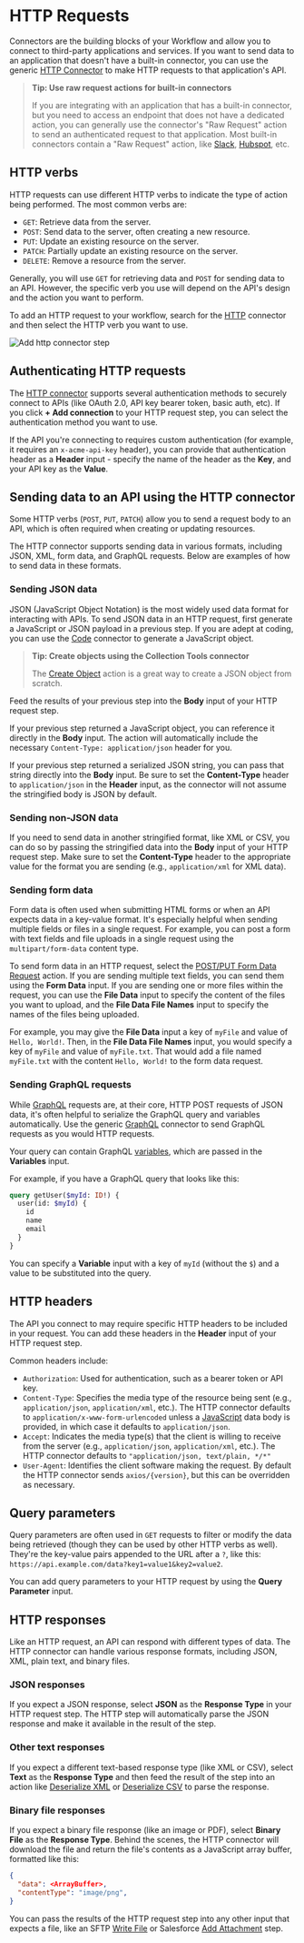 # HTTP Requests

Connectors are the building blocks of your Workflow and allow you to connect to third-party applications and services.
If you want to send data to an application that doesn't have a built-in connector, you can use the generic [HTTP Connector](./connectors/http.md) to make HTTP requests to that application's API.

> **Tip: Use raw request actions for built-in connectors**
>
> If you are integrating with an application that has a built-in connector, but you need to access an endpoint that does not have a dedicated action, you can generally use the connector's "Raw Request" action to send an authenticated request to that application.
> Most built-in connectors contain a "Raw Request" action, like [Slack](./connectors/slack.md#raw-request), [Hubspot](./connectors/hubspot.md#raw-request), etc.

## HTTP verbs

HTTP requests can use different HTTP verbs to indicate the type of action being performed. The most common verbs are:

- `GET`: Retrieve data from the server.
- `POST`: Send data to the server, often creating a new resource.
- `PUT`: Update an existing resource on the server.
- `PATCH`: Partially update an existing resource on the server.
- `DELETE`: Remove a resource from the server.

Generally, you will use `GET` for retrieving data and `POST` for sending data to an API. However, the specific verb you use will depend on the API's design and the action you want to perform.

To add an HTTP request to your workflow, search for the [HTTP](./connectors/http.md) connector and then select the HTTP verb you want to use.

![Add http connector step](./assets/http-requests/add-http-step.png)

## Authenticating HTTP requests

The [HTTP connector](./connectors/http.md#connections) supports several authentication methods to securely connect to APIs (like OAuth 2.0, API key bearer token, basic auth, etc).
If you click **+ Add connection** to your HTTP request step, you can select the authentication method you want to use.

If the API you're connecting to requires custom authentication (for example, it requires an `x-acme-api-key` header), you can provide that authentication header as a **Header** input - specify the name of the header as the **Key**, and your API key as the **Value**.

## Sending data to an API using the HTTP connector

Some HTTP verbs (`POST`, `PUT`, `PATCH`) allow you to send a request body to an API, which is often required when creating or updating resources.

The HTTP connector supports sending data in various formats, including JSON, XML, form data, and GraphQL requests.
Below are examples of how to send data in these formats.

### Sending JSON data

JSON (JavaScript Object Notation) is the most widely used data format for interacting with APIs.
To send JSON data in an HTTP request, first generate a JavaScript or JSON payload in a previous step.
If you are adept at coding, you can use the [Code](./custom-code.md) connector to generate a JavaScript object.

> **Tip: Create objects using the Collection Tools connector**
>
> The [Create Object](./connectors/collection-tools.md#create-object) action is a great way to create a JSON object from scratch.

Feed the results of your previous step into the **Body** input of your HTTP request step.

If your previous step returned a JavaScript object, you can reference it directly in the **Body** input.
The action will automatically include the necessary `Content-Type: application/json` header for you.

If your previous step returned a serialized JSON string, you can pass that string directly into the **Body** input.
Be sure to set the **Content-Type** header to `application/json` in the **Header** input, as the connector will not assume the stringified body is JSON by default.

### Sending non-JSON data

If you need to send data in another stringified format, like XML or CSV, you can do so by passing the stringified data into the **Body** input of your HTTP request step.
Make sure to set the **Content-Type** header to the appropriate value for the format you are sending (e.g., `application/xml` for XML data).

### Sending form data

Form data is often used when submitting HTML forms or when an API expects data in a key-value format.
It's especially helpful when sending multiple fields or files in a single request.
For example, you can post a form with text fields and file uploads in a single request using the `multipart/form-data` content type.

To send form data in an HTTP request, select the [POST/PUT Form Data Request](./connectors/http.md#postput-form-data-request) action.
If you are sending multiple text fields, you can send them using the **Form Data** input.
If you are sending one or more files within the request, you can use the **File Data** input to specify the content of the files you want to upload, and the **File Data File Names** input to specify the names of the files being uploaded.

For example, you may give the **File Data** input a key of `myFile` and value of `Hello, World!`.
Then, in the **File Data File Names** input, you would specify a key of `myFile` and value of `myFile.txt`.
That would add a file named `myFile.txt` with the content `Hello, World!` to the form data request.

### Sending GraphQL requests

While [GraphQL](https://graphql.org/) requests are, at their core, HTTP POST requests of JSON data, it's often helpful to serialize the GraphQL query and variables automatically.
Use the generic [GraphQL](./connectors/graphql.md) connector to send GraphQL requests as you would HTTP requests.

Your query can contain GraphQL [variables](https://graphql.org/learn/queries/#variables), which are passed in the **Variables** input.

For example, if you have a GraphQL query that looks like this:

```graphql
query getUser($myId: ID!) {
  user(id: $myId) {
    id
    name
    email
  }
}
```

You can specify a **Variable** input with a key of `myId` (without the `$`) and a value to be substituted into the query.

## HTTP headers

The API you connect to may require specific HTTP headers to be included in your request.
You can add these headers in the **Header** input of your HTTP request step.

Common headers include:

- `Authorization`: Used for authentication, such as a bearer token or API key.
- `Content-Type`: Specifies the media type of the resource being sent (e.g., `application/json`, `application/xml`, etc.). The HTTP connector defaults to `application/x-www-form-urlencoded` unless a [JavaScript](#sending-json-data) data body is provided, in which case it defaults to `application/json`.
- `Accept`: Indicates the media type(s) that the client is willing to receive from the server (e.g., `application/json`, `application/xml`, etc.). The HTTP connector defaults to `"application/json, text/plain, */*"`
- `User-Agent`: Identifies the client software making the request. By default the HTTP connector sends `axios/{version}`, but this can be overridden as necessary.

## Query parameters

Query parameters are often used in `GET` requests to filter or modify the data being retrieved (though they can be used by other HTTP verbs as well).
They're the key-value pairs appended to the URL after a `?`, like this: `https://api.example.com/data?key1=value1&key2=value2`.

You can add query parameters to your HTTP request by using the **Query Parameter** input.

## HTTP responses

Like an HTTP request, an API can respond with different types of data.
The HTTP connector can handle various response formats, including JSON, XML, plain text, and binary files.

### JSON responses

If you expect a JSON response, select **JSON** as the **Response Type** in your HTTP request step.
The HTTP step will automatically parse the JSON response and make it available in the result of the step.

### Other text responses

If you expect a different text-based response type (like XML or CSV), select **Text** as the **Response Type** and then feed the result of the step into an action like [Deserialize XML](./connectors/change-data-format.md#deserialize-xml) or [Deserialize CSV](./connectors/change-data-format.md#deserialize-csv) to parse the response.

### Binary file responses

If you expect a binary file response (like an image or PDF), select **Binary File** as the **Response Type**.
Behind the scenes, the HTTP connector will download the file and return the file's contents as a JavaScript array buffer, formatted like this:

```json
{
  "data": <ArrayBuffer>,
  "contentType": "image/png",
}
```

You can pass the results of the HTTP request step into any other input that expects a file, like an SFTP [Write File](./connectors/sftp.md#write-file) or Salesforce [Add Attachment](./connectors/salesforce.md#add-attachment) step.
